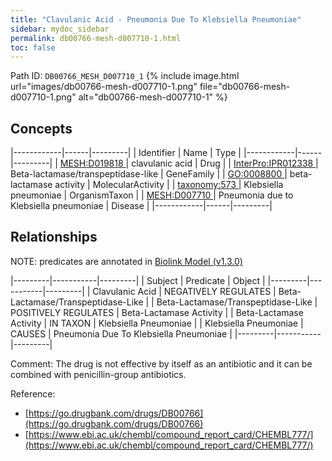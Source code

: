 ```yaml
---
title: "Clavulanic Acid - Pneumonia Due To Klebsiella Pneumoniae"
sidebar: mydoc_sidebar
permalink: db00766-mesh-d007710-1.html
toc: false 
---
```



Path ID: `DB00766_MESH_D007710_1`
{% include image.html url="images/db00766-mesh-d007710-1.png" file="db00766-mesh-d007710-1.png" alt="db00766-mesh-d007710-1" %}

## Concepts

|------------|------|---------|
| Identifier | Name | Type    |
|------------|------|---------|
| <a href="https://identifiers.org/MESH:D019818">MESH:D019818 </a> | clavulanic acid | Drug |
| <a href="https://identifiers.org/InterPro:IPR012338">InterPro:IPR012338 </a> | Beta-lactamase/transpeptidase-like | GeneFamily |
| <a href="https://identifiers.org/GO:0008800">GO:0008800 </a> | beta-lactamase activity | MolecularActivity |
| <a href="https://identifiers.org/taxonomy:573">taxonomy:573 </a> | Klebsiella pneumoniae | OrganismTaxon |
| <a href="https://identifiers.org/MESH:D007710">MESH:D007710 </a> | Pneumonia due to Klebsiella pneumoniae | Disease |
|------------|------|---------|

## Relationships


NOTE: predicates are annotated in <a href="https://github.com/biolink/biolink-model/releases/tag/v1.3.0">Biolink Model (v1.3.0)</a>

|---------|-----------|---------|
| Subject | Predicate | Object  |
|---------|-----------|---------|
| Clavulanic Acid | NEGATIVELY REGULATES | Beta-Lactamase/Transpeptidase-Like |
| Beta-Lactamase/Transpeptidase-Like | POSITIVELY REGULATES | Beta-Lactamase Activity |
| Beta-Lactamase Activity | IN TAXON | Klebsiella Pneumoniae |
| Klebsiella Pneumoniae | CAUSES | Pneumonia Due To Klebsiella Pneumoniae |
|---------|-----------|---------|

Comment: The drug is not effective by itself as an antibiotic and it can be combined with penicillin-group antibiotics.

Reference: 
  - [https://go.drugbank.com/drugs/DB00766](https://go.drugbank.com/drugs/DB00766)
  - [https://www.ebi.ac.uk/chembl/compound_report_card/CHEMBL777/](https://www.ebi.ac.uk/chembl/compound_report_card/CHEMBL777/)
